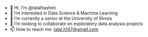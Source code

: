 - 👋 Hi, I’m @talalhashmi
- 👀 I’m interested in Data Science & Machine Learning
- 🌱 I’m currently a senior at the University of Illinois
- 💞️ I’m looking to collaborate on exploratory data analysis projects
- 📫 How to reach me: talal.h147@gmail.com

<!---
talalhashmi/talalhashmi is a ✨ special ✨ repository because its `README.md` (this file) appears on your GitHub profile.
You can click the Preview link to take a look at your changes.
--->
